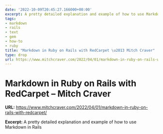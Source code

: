 ```yaml
---
date: '2022-10-09T20:45:27.166000+00:00'
excerpt: A pretty detailed explanation and example of how to use Markdown in Rails
tags:
- markdown
- rails
- text
- gem
- how-to
- ruby
title: "Markdown in Ruby on Rails with RedCarpet \u2013 Mitch Craver"
type: drop
url: https://www.mitchcraver.com/2022/04/01/markdown-in-ruby-on-rails-with-redcarpet/
---
```


# Markdown in Ruby on Rails with RedCarpet – Mitch Craver

**URL:** https://www.mitchcraver.com/2022/04/01/markdown-in-ruby-on-rails-with-redcarpet/

**Excerpt:** A pretty detailed explanation and example of how to use Markdown in Rails
